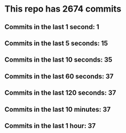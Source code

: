 # This repo has 2674 commits

## Commits in the last 1 second: 1
## Commits in the last 5 seconds: 15
## Commits in the last 10 seconds: 35
## Commits in the last 60 seconds: 37
## Commits in the last 120 seconds: 37
## Commits in the last 10 minutes: 37
## Commits in the last 1 hour: 37
